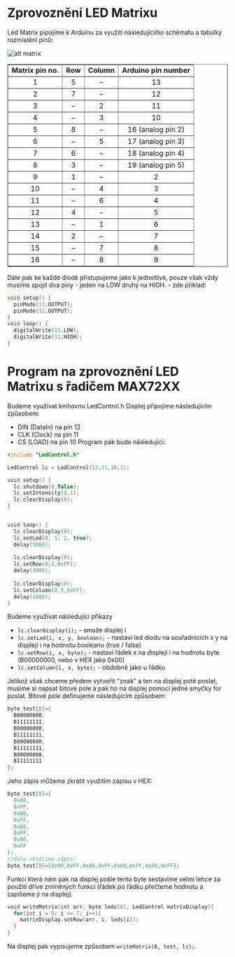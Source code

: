 # Zprovoznění LED Matrixu
Led Matrix pipojíme k Arduínu za využití následujícíího schématu a tabulky rozmístění pinů:

![alt matrix](https://www.circuitstoday.com/wp-content/uploads/2016/04/8X8-Matrix-Pinout-800x406.png)

<table summary="Mapping: LED Matrix pin numbers to rows and columns to Arduino pin numbers" border="1" align="center"><tbody><tr><td valign="top" align="center"><strong>Matrix pin no.</strong></td><td valign="top" align="center"><strong>Row</strong></td><td valign="top" align="center"><strong>Column</strong></td><td valign="top" align="center"><strong>Arduino pin number</strong></td></tr><tr><td valign="top" align="center">1</td><td valign="top" align="center">5</td><td valign="top" align="center">–</td><td valign="top" align="center">13</td></tr><tr><td valign="top" align="center">2</td><td valign="top" align="center">7</td><td valign="top" align="center">–</td><td valign="top" align="center">12</td></tr><tr><td valign="top" align="center">3</td><td valign="top" align="center">–</td><td valign="top" align="center">2</td><td valign="top" align="center">11</td></tr><tr><td valign="top" align="center">4</td><td valign="top" align="center">–</td><td valign="top" align="center">3</td><td valign="top" align="center">10</td></tr><tr><td valign="top" align="center">5</td><td valign="top" align="center">8</td><td valign="top" align="center">–</td><td valign="top" align="center">16 (analog pin 2)</td></tr><tr><td valign="top" align="center">6</td><td valign="top" align="center">–</td><td valign="top" align="center">5</td><td valign="top" align="center">17 (analog pin 3)</td></tr><tr><td valign="top" align="center">7</td><td valign="top" align="center">6</td><td valign="top" align="center">–</td><td valign="top" align="center">18 (analog pin 4)</td></tr><tr><td valign="top" align="center">8</td><td valign="top" align="center">3</td><td valign="top" align="center">–</td><td valign="top" align="center">19 (analog pin 5)</td></tr><tr><td valign="top" align="center">9</td><td valign="top" align="center">1</td><td valign="top" align="center">–</td><td valign="top" align="center">2</td></tr><tr><td valign="top" align="center">10</td><td valign="top" align="center">–</td><td valign="top" align="center">4</td><td valign="top" align="center">3</td></tr><tr><td valign="top" align="center">11</td><td valign="top" align="center">–</td><td valign="top" align="center">6</td><td valign="top" align="center">4</td></tr><tr><td valign="top" align="center">12</td><td valign="top" align="center">4</td><td valign="top" align="center">–</td><td valign="top" align="center">5</td></tr><tr><td valign="top" align="center">13</td><td valign="top" align="center">–</td><td valign="top" align="center">1</td><td valign="top" align="center">6</td></tr><tr><td valign="top" align="center">14</td><td valign="top" align="center">2</td><td valign="top" align="center">–</td><td valign="top" align="center">7</td></tr><tr><td valign="top" align="center">15</td><td valign="top" align="center">–</td><td valign="top" align="center">7</td><td valign="top" align="center">8</td></tr><tr><td valign="top" align="center">16</td><td valign="top" align="center">–</td><td valign="top" align="center">8</td><td valign="top" align="center">9</td></tr></tbody></table>

Dále pak ke každé diodě přistupujeme jako k jednotlivé, pouze však vždy musíme spojit dva piny - jeden na LOW druhý na HIGH. - zde příklad:

```cpp
void setup() {
  pinMode(13,OUTPUT);
  pinMode(11,OUTPUT);
}
void loop() {
  digitalWrite(13,LOW);
  digitalWrite(11,HIGH);
}
```

# Program na zprovoznění LED Matrixu s řadičem MAX72XX
Budeme využívat knihovnu LedControl.h
Displej připojíme následujícím způsobem:
* DIN (DataIn) na pin 12
* CLK (Clock) na pin 11
* CS (LOAD) na pin 10
Program pak bude následující:
```cpp
#include "LedControl.h"

LedControl lc = LedControl(12,11,10,1);

void setup() {
  lc.shutdown(0,false);
  lc.setIntensity(0,1);
  lc.clearDisplay(0);
}


void loop() { 
  lc.clearDisplay(0);
  lc.setLed(0, 1, 2, true);
  delay(3000);
  
  lc.clearDisplay(0);
  lc.setRow(0,2,0xFF);
  delay(3000);
  
  lc.clearDisplay(0);
  lc.setColumn(0,5,0xFF); 
  delay(3000);
}
```
Budeme využívat následující příkazy
* `lc.clearDisplay(i);` - smaže displej i
* `lc.setLed(i, x, y, boolean);` - nastaví led diodu na souřadnicích x y na displeji i na hodnotu booleanu (true / false)
* `lc.setRow(i, x, byte);` - nastaví řádek x na displeji i na hodnotu byte (B00000000, nebo v HEX jako 0x00)
* `lc.setColumn(i, x, byte);` - obdobně jako u řádku

Jelikož však chceme předem vytvořit "znak" a ten na displej poté poslat, musíme si napsat bitové pole a pak ho na displej pomocí jedné smyčky for poslat.
Bitové pole definujeme následujícím způsobem:
```cpp
byte test[8]={
  B00000000,
  B11111111,
  B00000000,
  B11111111,
  B00000000,
  B11111111,
  B00000000,
  B11111111 
};
```
Jeho zápis můžeme zkrátit využitím zápisu v HEX:
```cpp
byte test[8]={
  0x00,
  0xFF,
  0x00,
  0xFF,
  0x00,
  0xFF,
  0x00,
  0xFF 
};
//dále zkrátíme zápis:
byte test[8]={0x00,0xFF,0x00,0xFF,0x00,0xFF,0x00,0xFF};
```
Funkci která nám pak na displej pošle tento byte sestavíme velmi lehce za použití dříve zmíněných funkcí (řádek po řádku přečteme hodnotu a zapíšeme ji na displej).
```cpp
void writeMatrix(int arr, byte leds[8], LedControl matrixDisplay){
  for(int i = 0; i <= 7; i++){
    matrixDisplay.setRow(arr, i, leds[i]);
  }
}
```
Na displej pak vypisujeme způsobem `writeMatrix(0, test, lc);`.
